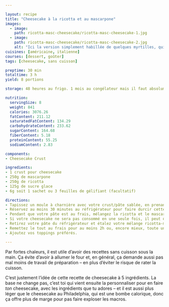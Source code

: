 ```yaml
---

layout: recipe
title: "Cheesecake à la ricotta et au mascarpone"
images:
  - image:
    path: ricotta-masc-cheesecake/ricotta-masc-cheesecake-1.jpg
  - image:
    path: ricotta-masc-cheesecake/ricotta-masc-cheesecake-2.jpg
    alt: "Ici la version simplement habillée de quelques myrtilles, qui apportent une pointe acidulée et du peps à la mâche."
cuisines: [américaine, italienne]
courses: [dessert, goûter]
tags: [cheesecake, sans cuisson]

preptime: 30 min
totaltime: 3 h
yield: 8 portions

storage: 48 heures au frigo. 1 mois au congélateur mais il faut absolument faire prendre le cheesecake au réfrigérateur avant, on ne peut pas le mettre directement au congélateur.

nutrition:
  servingSize: 8
  weight: 841
  calories: 3076.26
  fatContent: 211.12
  saturatedFatContent: 134.29
  carbohydrateContent: 233.62
  sugarContent: 164.68
  fiberContent: 5.18
  proteinContent: 55.25
  sodiumContent: 2.83

components:
- Cheesecake Crust

ingredients:
- 1 crust pour cheesecake
- 250g de mascarpone
- 250g de ricotta
- 125g de sucre glace
- 6g soit 1 sachet ou 3 feuilles de gélifiant (facultatif)

directions:
- Tapissez un moule à charnière avec votre crust/pâte sablée, en prenant bien soin de la presser et tasser pour que celle-ci soit compacte et solide après refroidissement.
- Réservez au moins 30 minutes au réfrigérateur pour faire durcir cette base.
- Pendant que votre pâte est au frais, mélangez la ricotta et le mascarpone avec le sucre glace. Battez vigoureusement jusqu’à l’obtention d’un appareil bien lisse et aérien.
- Si votre cheesecake ne sera pas consommé en une seule fois, il peut être utile d’ajouter un gélifiant pour assurer sa tenue une fois démoulé, surtout qu’on va ajouter du poids par dessus.
- Retirez votre pâte du réfrigérateur et étalez votre mélange ricotta-mascarpone sur la pâte.
- Remettez le tout au frais pour au moins 2h ou, encore mieux, toute une nuit.
- Ajoutez vos toppings préférés.

---
```


Par fortes chaleurs, il est utile d’avoir des recettes sans cuisson sous la main. Ça évite d’avoir à allumer le four et, en général, ça demande aussi pas mal moins de travail de préparation – en plus d’éviter le risque de rater la cuisson.

C‘est justement l’idée de cette recette de cheesecake à 5 ingrédients. La base ne change pas, c’est toi qui vient ensuite la personnaliser pour en faire <em>ton</em> cheesecake, avec les ingrédients que tu adores – et il est aussi plus léger que le cheesecake au Philadelphia, qui est une bombe calorique, donc ça offre plus de marge pour pas faire exploser les macros.